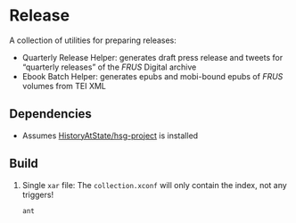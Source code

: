 # Release

A collection of utilities for preparing releases:

- Quarterly Release Helper: generates draft press release and tweets for “quarterly releases” of the _FRUS_ Digital archive
- Ebook Batch Helper: generates epubs and mobi-bound epubs of _FRUS_ volumes from TEI XML

## Dependencies

- Assumes [HistoryAtState/hsg-project](https://github.com/HistoryAtState/hsg-project) is installed

## Build

1. Single `xar` file: The `collection.xconf` will only contain the index, not any triggers!
    ```shell
    ant
    ```